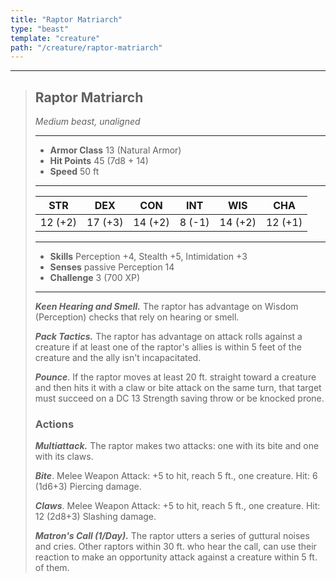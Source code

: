 ```yaml
---
title: "Raptor Matriarch"
type: "beast"
template: "creature"
path: "/creature/raptor-matriarch"
---
```


___
>
> ## Raptor Matriarch
>*Medium beast, unaligned*
> ___
>
> - **Armor Class** 13 (Natural Armor)
> - **Hit Points** 45 (7d8 + 14)
> - **Speed** 50 ft
> ___
>
>|STR|DEX|CON|INT|WIS|CHA|
>|:---:|:---:|:---:|:---:|:---:|:---:|
>|12 (+2)|17 (+3)|14 (+2)|8 (-1)|14 (+2)|12 (+1)|
> ___
>
> - **Skills** Perception +4, Stealth +5, Intimidation +3
> - **Senses** passive Perception 14
> - **Challenge** 3 (700 XP)
> ___
>
> ***Keen Hearing and Smell.*** The raptor has advantage on Wisdom (Perception) checks that rely on hearing or smell.
>
> ***Pack Tactics.*** The raptor has advantage on attack rolls against a creature if at least one of the raptor's allies is within 5 feet of the creature and the ally isn't incapacitated.
>
> ***Pounce***. If the raptor moves at least 20 ft. straight toward a creature and then hits it with a claw or bite attack on the same turn, that target must succeed on a DC 13 Strength saving throw or be knocked prone.
>
> ### Actions
> ***Multiattack.*** The raptor makes two attacks: one with its bite and one with its claws.
>
> ***Bite***. Melee Weapon Attack: +5 to hit, reach 5 ft., one creature. Hit: 6 (1d6+3) Piercing damage.
>
> ***Claws***. Melee Weapon Attack: +5 to hit, reach 5 ft., one creature. Hit: 12 (2d8+3) Slashing damage.
>
> ***Matron's Call (1/Day).*** The raptor utters a series of guttural noises and cries. Other raptors within 30 ft. who hear the call, can use their reaction to make an opportunity attack against a creature within 5 ft. of them.
